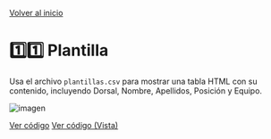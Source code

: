 [Volver al inicio](https://github.com/LoganNDE/Ejercicios-PHP/tree/main/2-Ejercicios/#readme)
# 1️⃣1️⃣ Plantilla

Usa el archivo `plantillas.csv` para mostrar una tabla HTML con su contenido, incluyendo Dorsal, Nombre, Apellidos, Posición y Equipo.

![imagen](RUTA_DE_IMAGEN)

[Ver código](https://github.com/LoganNDE/Ejercicios-PHP/tree/main/2-Ejercicios/Plantilla/plantilla.php)
[Ver código (Vista)](https://github.com/LoganNDE/Ejercicios-PHP/tree/main/2-Ejercicios/Plantilla/plantilla_view.php)

